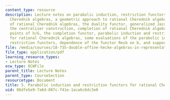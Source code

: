 ```yaml
---
content_type: resource
description: Lecture notes on parabolic induction, restriction functors for rational
  Cherednik algebras, a geometric approach to rational Cherednik algebras, completion
  of rational Cherednik algebras, the duality functor, generalized Jacquet functors,
  the centralizer construction, completion of rational Cherednik algebras at arbitrary
  points of h/G, the completion functor, parabolic induction and restriction functors
  for rational Cherednik algebras, some evaluations of the parabolic induction and
  restriction functors, dependence of the functor Resb on b, and supports of modules.
file: /media/courses/18-735-double-affine-hecke-algebras-in-representation-theory-combinatorics-geometry-and-mathematical-physics-fall-2009/86dfe5e97a6d087c741e1aca6c6dc3e0_MIT18_735F09_ch05.pdf
file_type: application/pdf
learning_resource_types:
- Lecture Notes
ocw_type: OCWFile
parent_title: Lecture Notes
parent_type: CourseSection
resourcetype: Document
title: 5. Parabolic induction and restriction functors for rational Cherednik algebras
uid: 86dfe5e9-7a6d-087c-741e-1aca6c6dc3e0
---
```

